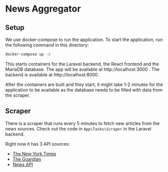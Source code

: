 # News Aggregator

## Setup
We use docker-compose to run the application. To start the application, run the following command in this directory:

```bash
docker-compose up -d
```
This starts containers for the Laravel backend, the React frontend and the MariaDB database. The app will be available at http://localhost:3000 .
The backend is available at http://localhost:8000 .

After the containers are built and they start, it might take 1-2 minutes for the application to be available as the database needs to be filled with data from the scraper.

## Scraper
There is a scraper that runs every 5 minutes to fetch new articles from the news sources.
Check out the code in `App\Tasks\Scraper` in the Laravel backend.

Right now it has 3 API sources:
- [The New York Times](https://developer.nytimes.com/docs/articlesearch-product/1/overview)
- [The Guardian](https://open-platform.theguardian.com/documentation/)
- [News API](https://newsapi.org/)
